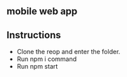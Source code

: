 ## mobile web app

## Instructions

- Clone the reop and enter the folder.
- Run npm i command
- Run npm start
